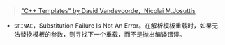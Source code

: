 
> ["C++ Templates" by David Vandevoorde，Nicolai M.Josuttis](http://ultra.sdk.free.fr/docs/DxO/C%2B%2B%20Templates%20The%20Complete%20Guide.pdf)

* `SFINAE`，Substitution Failure Is Not An Error。在解析模板重载时，如果无法替换模板的参数，则寻找下一个重载，而不是抛出编译错误。
